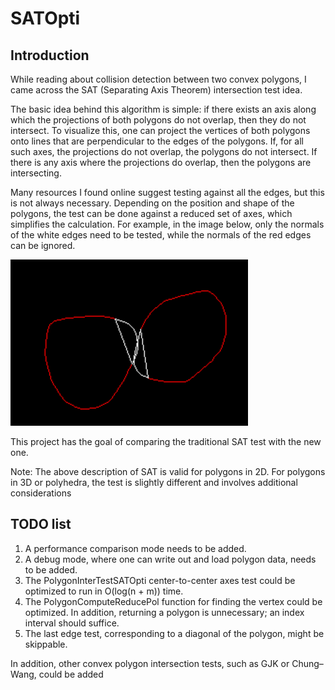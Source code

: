 ﻿# SATOpti

## Introduction

While reading about collision detection between two convex polygons, I came across the SAT (Separating Axis Theorem) intersection test idea.

The basic idea behind this algorithm is simple: if there exists an axis along which the projections of both polygons do not overlap, then they do not intersect. To visualize this, one can project the vertices of both polygons onto lines that are perpendicular to the edges of the polygons. If, for all such axes, the projections do not overlap, the polygons do not intersect. If there is any axis where the projections do overlap, then the polygons are intersecting.

Many resources I found online suggest testing against all the edges, but this is not always necessary. Depending on the position and shape of the polygons, the test can be done against a reduced set of axes, which simplifies the calculation.
For example, in the image below, only the normals of the white edges need to be tested, while the normals of the red edges can be ignored.

![Screenshot](images/PolIntersection.png)

This project has the goal of comparing the traditional SAT test with the new one.

Note: The above description of SAT is valid for polygons in 2D. For polygons in 3D or polyhedra, the test is slightly different and involves additional considerations


## TODO list

1. A performance comparison mode needs to be added.
2. A debug mode, where one can write out and load polygon data, needs to be added.   
2. The PolygonInterTestSATOpti center-to-center axes test could be optimized to run in O(log(n + m)) time.
3. The PolygonComputeReducePol function for finding the vertex could be optimized. In addition, returning a polygon is unnecessary; an index interval should suffice.
4. The last edge test, corresponding to a diagonal of the polygon, might be skippable.

In addition, other convex polygon intersection tests, such as GJK or Chung–Wang, could be added

